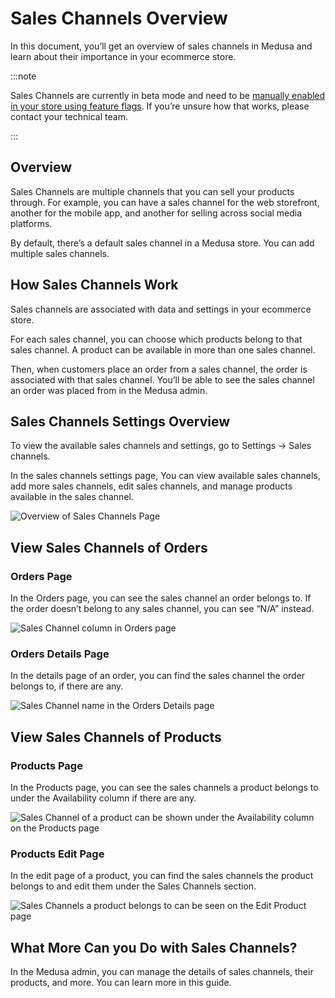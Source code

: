 # Sales Channels Overview

In this document, you’ll get an overview of sales channels in Medusa and learn about their importance in your ecommerce store.

:::note

Sales Channels are currently in beta mode and need to be [manually enabled in your store using feature flags](https://medusajs.com/blog/medusa-1-3-5-introducing-sales-channel-api#how-to-enable-sales-channels). If you’re unsure how that works, please contact your technical team.

:::

## Overview

Sales Channels are multiple channels that you can sell your products through. For example, you can have a sales channel for the web storefront, another for the mobile app, and another for selling across social media platforms.

By default, there’s a default sales channel in a Medusa store. You can add multiple sales channels.

## How Sales Channels Work

Sales channels are associated with data and settings in your ecommerce store.

For each sales channel, you can choose which products belong to that sales channel. A product can be available in more than one sales channel.

Then, when customers place an order from a sales channel, the order is associated with that sales channel. You’ll be able to see the sales channel an order was placed from in the Medusa admin.

## Sales Channels Settings Overview

To view the available sales channels and settings, go to Settings → Sales channels.

In the sales channels settings page, You can view available sales channels, add more sales channels, edit sales channels, and manage products available in the sales channel.

![Overview of Sales Channels Page](https://i.imgur.com/9433HAR.png)

## View Sales Channels of Orders

### Orders Page

In the Orders page, you can see the sales channel an order belongs to. If the order doesn’t belong to any sales channel, you can see “N/A” instead.

![Sales Channel column in Orders page](https://i.imgur.com/0tmYOn0.png)

### Orders Details Page

In the details page of an order, you can find the sales channel the order belongs to, if there are any.

![Sales Channel name in the Orders Details page](https://i.imgur.com/hqyYy0E.png)

## View Sales Channels of Products

### Products Page

In the Products page, you can see the sales channels a product belongs to under the Availability column if there are any.

![Sales Channel of a product can be shown under the Availability column on the Products page](https://i.imgur.com/SjaM1aq.png)

### Products Edit Page

In the edit page of a product, you can find the sales channels the product belongs to and edit them under the Sales Channels section.

![Sales Channels a product belongs to can be seen on the Edit Product page](https://i.imgur.com/m9n9viV.png)

## What More Can you Do with Sales Channels?

In the Medusa admin, you can manage the details of sales channels, their products, and more. You can learn more in this guide.
